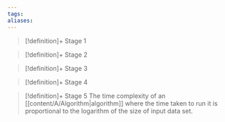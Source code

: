 ```yaml
---
tags:
aliases:
---
```


> [!definition]+ Stage 1
>

> [!definition]+ Stage 2
>

> [!definition]+ Stage 3
>

> [!definition]+ Stage 4
>

> [!definition]+ Stage 5
> The time complexity of an [[content/A/Algorithm|algorithm]] where the time taken to run it is proportional to the logarithm of the size of input data set.



